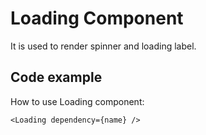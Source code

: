 # Loading Component

It is used to render spinner and loading label.
## Code example
How to use Loading component:
```
<Loading dependency={name} />
```